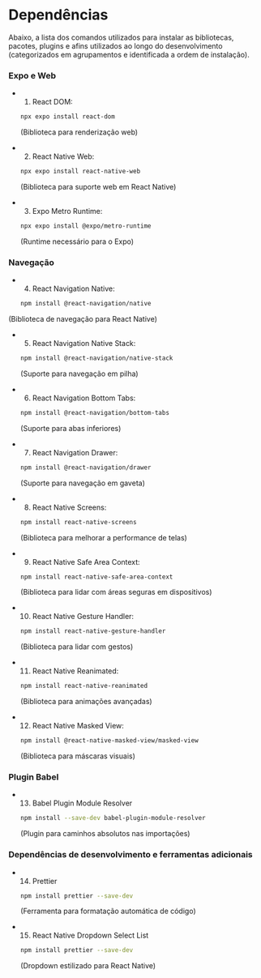 # Dependências

Abaixo, a lista dos comandos utilizados para instalar as bibliotecas, pacotes, plugins e afins utilizados ao longo do desenvolvimento (categorizados em agrupamentos e identificada a ordem de instalação).

### Expo e Web

- 1. React DOM:

  ```bash
  npx expo install react-dom
  ```

  (Biblioteca para renderização web)

- 2. React Native Web:

  ```bash
  npx expo install react-native-web
  ```

  (Biblioteca para suporte web em React Native)

- 3. Expo Metro Runtime:

  ```bash
  npx expo install @expo/metro-runtime
  ```

  (Runtime necessário para o Expo)

### Navegação

- 4. React Navigation Native:

  ```bash
  npm install @react-navigation/native
  ```

(Biblioteca de navegação para React Native)

- 5. React Navigation Native Stack:

  ```bash
  npm install @react-navigation/native-stack
  ```

  (Suporte para navegação em pilha)

- 6. React Navigation Bottom Tabs:

  ```bash
  npm install @react-navigation/bottom-tabs
  ```

  (Suporte para abas inferiores)

- 7. React Navigation Drawer:

  ```bash
  npm install @react-navigation/drawer
  ```

  (Suporte para navegação em gaveta)

- 8. React Native Screens:

  ```bash
  npm install react-native-screens
  ```

  (Biblioteca para melhorar a performance de telas)

- 9. React Native Safe Area Context:

  ```bash
  npm install react-native-safe-area-context
  ```

  (Biblioteca para lidar com áreas seguras em dispositivos)

- 10. React Native Gesture Handler:

  ```bash
  npm install react-native-gesture-handler
  ```

  (Biblioteca para lidar com gestos)

- 11. React Native Reanimated:

  ```bash
  npm install react-native-reanimated
  ```

  (Biblioteca para animações avançadas)

- 12. React Native Masked View:

  ```bash
  npm install @react-native-masked-view/masked-view
  ```

  (Biblioteca para máscaras visuais)

### Plugin Babel

- 13. Babel Plugin Module Resolver

  ```bash
  npm install --save-dev babel-plugin-module-resolver
  ```

  (Plugin para caminhos absolutos nas importações)

### Dependências de desenvolvimento e ferramentas adicionais

- 14. Prettier

  ```bash
  npm install prettier --save-dev
  ```

  (Ferramenta para formatação automática de código)

- 15. React Native Dropdown Select List

  ```bash
  npm install prettier --save-dev
  ```

  (Dropdown estilizado para React Native)
